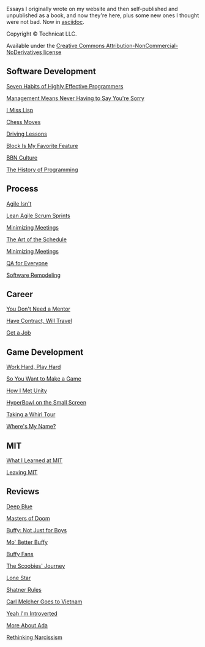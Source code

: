 Essays I originally wrote on my website and then self-published and unpublished as a book, and now they're here, plus some new ones I thought were not bad.
Now in [asciidoc](https://gist.github.com/dcode/0cfbf2699a1fe9b46ff04c41721dda74).

Copyright &copy; Technicat LLC.

Available under the [Creative Commons Attribution-NonCommercial-NoDerivatives license](https://creativecommons.org/licenses/by-nc-nd/4.0/)

## Software Development

[Seven Habits of Highly Effective Programmers](software/sevenhabitsofhighlyeffectiveprogrammers.adoc)

[Management Means Never Having to Say You're Sorry](software/managementmeansneverhavingtosayyouresorry.adoc)

[I Miss Lisp](software/imisslisp.adoc)

[Chess Moves](software/chessmoves.adoc)

[Driving Lessons](software/drivinglessons.adoc)

[Block Is My Favorite Feature](software/blockismyfavoritefeature.adoc)

[BBN Culture](software/blockismybbnculture.adoc)

[The History of Programming](software/historyofprogramming.adoc)

## Process

[Agile Isn't](software/agileisnt.adoc)

[Lean Agile Scrum Sprints](software/leanagilescrumsprints.adoc)

[Minimizing Meetings](software/minimizingmeetings.adoc)

[The Art of the Schedule](software/artoftheschedule.adoc)

[Minimizing Meetings](software/minimzingmeetings.adoc)

[QA for Everyone](software/qaforeveryone.adoc)

[Software Remodeling](software/softwareremodeling.adoc)

## Career

[You Don't Need a Mentor](software/youdontneedamentor.adoc)

[Have Contract, Will Travel](software/havecontractwilltravel.adoc)

[Get a Job](software/getajob.adoc)


## Game Development

[Work Hard, Play Hard](gamedev/workandplay.adoc)

[So You Want to Make a Game](gamedev/soyouwanttomakeagame.adoc)

[How I Met Unity](gamedev/howimetunity.adoc)

[HyperBowl on the Small Screen ](gamedev/hyperbowlonthesmallscreen.adoc)

[Taking a Whirl Tour](gamedev/takingawhirltour.adoc)

[Where's My Name?](gamedev/wheresmyname.adoc)

## MIT

[What I Learned at MIT](mit/whatilearnedatmit.adoc)

[Leaving MIT](mit/leavingmit.adoc)

## Reviews

[Deep Blue](reviews/deepblue.adoc)

[Masters of Doom](reviews/mastersofdoom.adoc)

[Buffy: Not Just for Boys](reviews/buffynotjustforboys.adoc)

[Mo' Better Buffy](reviews/betterbuffy.adoc)

[Buffy Fans](reviews/buffyfans.adoc)

[The Scoobies' Journey](reviews/scoobies.adoc)

[Lone Star](reviews/whoknewtexansweresodeep.adoc)

[Shatner Rules](reviews/shatnerrules.adoc)

[Carl Melcher Goes to Vietnam](reviews/carlmelcher.adoc)

[Yeah I'm Introverted](reviews/yeahimintroverted.adoc)

[More About Ada](reviews/moreaboutada.adoc)

[Rethinking Narcissism](reviews/rethinkingnarcissism.adoc)



